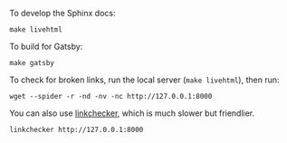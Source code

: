 To develop the Sphinx docs:

    make livehtml

To build for Gatsby:

    make gatsby

To check for broken links, run the local server (`make livehtml`), then run:

    wget --spider -r -nd -nv -nc http://127.0.0.1:8000

You can also use [linkchecker](https://github.com/linkchecker/linkchecker/tree/htmlparser-beautifulsoup),
which is much slower but friendlier.
    
    linkchecker http://127.0.0.1:8000
